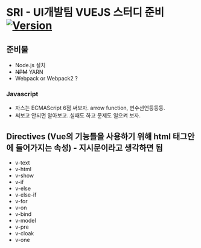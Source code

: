 # SRI - UI개발팀 VUEJS 스터디 준비 [![Version](https://img.shields.io/badge/sri--ipadorsua-0.0.0-brightgreen.svg)]()

## 준비물
 - Node.js 설치
 - ~~NPM~~ YARN
 - Webpack or Webpack2 ?

### Javascript
 - 자스는 ECMAScript 6점 써보자. arrow function, 변수선언등등등.
 - 써보고 안되면 알아보고..실패도 하고 문제도 일으켜 보자.


## Directives (Vue의 기능들을 사용하기 위해 html 태그안에 들어가지는 속성) - 지시문이라고 생각하면 됨
 - v-text
 - v-html
 - v-show
 - v-if
 - v-else
 - v-else-if
 - v-for
 - v-on
 - v-bind
 - v-model
 - v-pre
 - v-cloak
 - v-one

